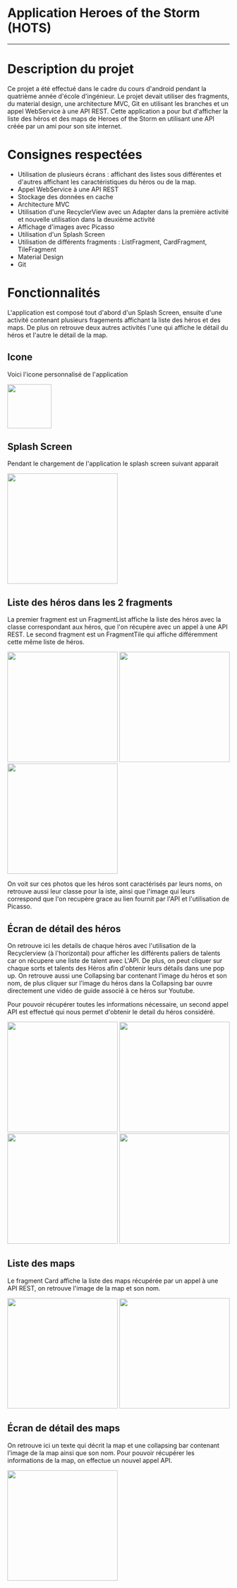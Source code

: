 # Application Heroes of the Storm (HOTS)
---

# Description du projet

Ce projet a été effectué dans le cadre du cours d'android pendant la quatrième année d'école d'ingénieur. Le projet devait utiliser des fragments, du material design, une architecture MVC, Git en utilisant les branches et un appel WebService à une API REST. Cette application a pour but d'afficher la liste des héros et des maps de Heroes of the Storm en utilisant une API créée par un ami pour son site internet. 



# Consignes respectées
- Utilisation de plusieurs écrans : affichant des listes sous différentes et d'autres affichant les caractéristiques du héros ou de la map.
- Appel WebService à une API REST
- Stockage des données en cache
- Architecture MVC
- Utilisation d'une RecyclerView avec un Adapter dans la première activité et nouvelle utilisation dans la deuxième activité
- Affichage d'images avec Picasso
- Utilisation d'un Splash Screen
- Utilisation de différents fragments : ListFragment, CardFragment, TileFragment
- Material Design
- Git


# Fonctionnalités

L'application est composé tout d'abord d'un Splash Screen, ensuite d'une activité contenant plusieurs fragements affichant la liste des héros et des maps. De plus on retrouve deux autres activités l'une qui affiche le détail du héros et l'autre le détail de la map.

## Icone

Voici l'icone personnalisé de l'application

<img src="https://github.com/Anubis091/Projet_mobile/blob/master/Image_Readme/icon_appli.jpg" width="100"/>

## Splash Screen

Pendant le chargement de l'application le splash screen suivant apparait

<img src="https://github.com/Anubis091/Projet_mobile/blob/master/Image_Readme/SplashScreen.jpg" width="250"/>


## Liste des héros dans les 2 fragments

La premier fragment est un FragmentList affiche la liste des héros avec la classe correspondant aux héros, que l'on récupère avec un appel à une API REST. Le second fragment est un FragmentTile qui affiche différemment cette même liste de héros. 

<img src="https://github.com/Anubis091/Projet_mobile/blob/master/Image_Readme/Screenshot_20191216-183546.jpg" width="250"/> <img src="https://github.com/Anubis091/Projet_mobile/blob/master/Image_Readme/Screenshot_20191216-183605.jpg" width="250"/><img src="https://github.com/Anubis091/Projet_mobile/blob/master/Image_Readme/Screenshot_20191216-183614.jpg" width="250"/>

On voit sur ces photos que les héros sont caractérisés par leurs noms, on retrouve aussi leur classe pour la iste, ainsi que l'image qui leurs correspond que l'on recupère grace au lien fournit par l'API et l'utilisation de Picasso.



## Écran de détail des héros

On retrouve ici les details de chaque héros avec l'utilisation de la Recyclerview (à l'horizontal) pour afficher les différents paliers de talents car on récupere une liste de talent avec L'API. De plus, on peut cliquer sur chaque sorts et talents des Héros afin d'obtenir leurs détails dans une pop up. On retrouve aussi une Collapsing bar contenant l'image du héros et son nom, de plus cliquer sur l'image du héros dans la Collapsing bar ouvre directement une vidéo de guide associé à ce héros sur Youtube.

Pour pouvoir récupérer toutes les informations nécessaire, un second appel API est effectué qui nous permet d'obtenir le detail du héros considéré.

<img src="https://github.com/Anubis091/Projet_mobile/blob/master/Image_Readme/Screenshot_20191216-183620.jpg" width="250"/> <img src="https://github.com/Anubis091/Projet_mobile/blob/master/Image_Readme/Screenshot_20191216-183636.jpg" width="250"/> <img src="https://github.com/Anubis091/Projet_mobile/blob/master/Image_Readme/Screenshot_20191216-192701%5B1%5D.jpg" width="250"/>
<img src="https://github.com/Anubis091/Projet_mobile/blob/master/Image_Readme/Screenshot_20191216-183646.jpg" width="250"/>

## Liste des maps
Le fragment Card affiche la liste des maps récupérée par un appel à une API REST, on retrouve l'image de la map et son nom.

<img src="https://github.com/Anubis091/Projet_mobile/blob/master/Image_Readme/Screenshot_20191216-183712.jpg" width="250"/> <img src="https://github.com/Anubis091/Projet_mobile/blob/master/Image_Readme/Screenshot_20191216-183724.jpg" width="250"/>

## Écran de détail des maps

On retrouve ici un texte qui décrit la map et une collapsing bar contenant l'image de la map ainsi que son nom. Pour pouvoir récupérer les informations de la map, on effectue un nouvel appel API.

<img src="https://github.com/Anubis091/Projet_mobile/blob/master/Image_Readme/Screenshot_20191216-183730.jpg" width="250"/>


